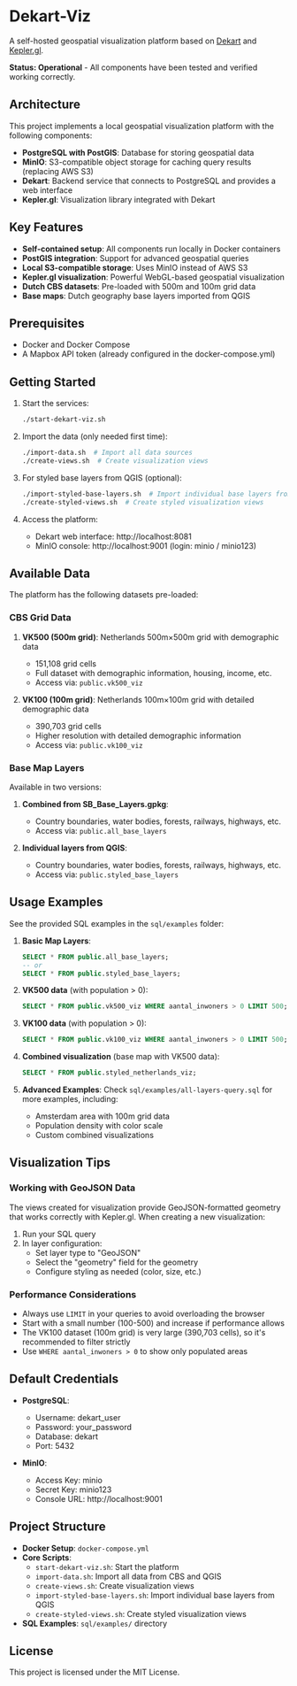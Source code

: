 # Dekart-Viz

A self-hosted geospatial visualization platform based on [Dekart](https://github.com/dekart-xyz/dekart) and [Kepler.gl](https://github.com/keplergl/kepler.gl).

**Status: Operational** - All components have been tested and verified working correctly.

## Architecture

This project implements a local geospatial visualization platform with the following components:

- **PostgreSQL with PostGIS**: Database for storing geospatial data
- **MinIO**: S3-compatible object storage for caching query results (replacing AWS S3)
- **Dekart**: Backend service that connects to PostgreSQL and provides a web interface
- **Kepler.gl**: Visualization library integrated with Dekart

## Key Features

- **Self-contained setup**: All components run locally in Docker containers
- **PostGIS integration**: Support for advanced geospatial queries
- **Local S3-compatible storage**: Uses MinIO instead of AWS S3
- **Kepler.gl visualization**: Powerful WebGL-based geospatial visualization
- **Dutch CBS datasets**: Pre-loaded with 500m and 100m grid data
- **Base maps**: Dutch geography base layers imported from QGIS

## Prerequisites

- Docker and Docker Compose
- A Mapbox API token (already configured in the docker-compose.yml)

## Getting Started

1. Start the services:
   ```bash
   ./start-dekart-viz.sh
   ```

2. Import the data (only needed first time):
   ```bash
   ./import-data.sh  # Import all data sources
   ./create-views.sh  # Create visualization views
   ```

3. For styled base layers from QGIS (optional):
   ```bash
   ./import-styled-base-layers.sh  # Import individual base layers from QGIS
   ./create-styled-views.sh  # Create styled visualization views
   ```

4. Access the platform:
   - Dekart web interface: http://localhost:8081
   - MinIO console: http://localhost:9001 (login: minio / minio123)

## Available Data

The platform has the following datasets pre-loaded:

### CBS Grid Data

1. **VK500 (500m grid)**: Netherlands 500m×500m grid with demographic data
   - 151,108 grid cells
   - Full dataset with demographic information, housing, income, etc.
   - Access via: `public.vk500_viz`

2. **VK100 (100m grid)**: Netherlands 100m×100m grid with detailed demographic data
   - 390,703 grid cells
   - Higher resolution with detailed demographic information
   - Access via: `public.vk100_viz`

### Base Map Layers

Available in two versions:

1. **Combined from SB_Base_Layers.gpkg**:
   - Country boundaries, water bodies, forests, railways, highways, etc.
   - Access via: `public.all_base_layers`

2. **Individual layers from QGIS**:
   - Country boundaries, water bodies, forests, railways, highways, etc.
   - Access via: `public.styled_base_layers`

## Usage Examples

See the provided SQL examples in the `sql/examples` folder:

1. **Basic Map Layers**:
   ```sql
   SELECT * FROM public.all_base_layers;
   -- or
   SELECT * FROM public.styled_base_layers;
   ```

2. **VK500 data** (with population > 0):
   ```sql
   SELECT * FROM public.vk500_viz WHERE aantal_inwoners > 0 LIMIT 500;
   ```

3. **VK100 data** (with population > 0):
   ```sql
   SELECT * FROM public.vk100_viz WHERE aantal_inwoners > 0 LIMIT 500;
   ```

4. **Combined visualization** (base map with VK500 data):
   ```sql
   SELECT * FROM public.styled_netherlands_viz;
   ```

5. **Advanced Examples**: Check `sql/examples/all-layers-query.sql` for more examples, including:
   - Amsterdam area with 100m grid data
   - Population density with color scale
   - Custom combined visualizations

## Visualization Tips

### Working with GeoJSON Data

The views created for visualization provide GeoJSON-formatted geometry that works correctly with Kepler.gl. When creating a new visualization:

1. Run your SQL query
2. In layer configuration:
   - Set layer type to "GeoJSON"
   - Select the "geometry" field for the geometry
   - Configure styling as needed (color, size, etc.)

### Performance Considerations

- Always use `LIMIT` in your queries to avoid overloading the browser
- Start with a small number (100-500) and increase if performance allows
- The VK100 dataset (100m grid) is very large (390,703 cells), so it's recommended to filter strictly
- Use `WHERE aantal_inwoners > 0` to show only populated areas

## Default Credentials

- **PostgreSQL**:
  - Username: dekart_user
  - Password: your_password
  - Database: dekart
  - Port: 5432

- **MinIO**:
  - Access Key: minio
  - Secret Key: minio123
  - Console URL: http://localhost:9001

## Project Structure

- **Docker Setup**: `docker-compose.yml`
- **Core Scripts**:
  - `start-dekart-viz.sh`: Start the platform
  - `import-data.sh`: Import all data from CBS and QGIS
  - `create-views.sh`: Create visualization views
  - `import-styled-base-layers.sh`: Import individual base layers from QGIS
  - `create-styled-views.sh`: Create styled visualization views
- **SQL Examples**: `sql/examples/` directory

## License

This project is licensed under the MIT License.